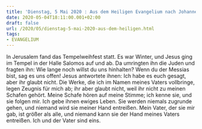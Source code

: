 ```yaml
---
title: 'Dienstag, 5 Mai 2020 : Aus dem Heiligen Evangelium nach Johannes - Joh 10,22-30.'
date: 2020-05-04T18:11:00.001+02:00
draft: false
url: /2020/05/dienstag-5-mai-2020-aus-dem-heiligen.html
tags: 
- EVANGELIUM
---
```


In Jerusalem fand das Tempelweihfest statt. Es war Winter, und Jesus ging im Tempel in der Halle Salomos auf und ab. Da umringten ihn die Juden und fragten ihn: Wie lange noch willst du uns hinhalten? Wenn du der Messias bist, sag es uns offen! Jesus antwortete ihnen: Ich habe es euch gesagt, aber ihr glaubt nicht. Die Werke, die ich im Namen meines Vaters vollbringe, legen Zeugnis für mich ab; ihr aber glaubt nicht, weil ihr nicht zu meinen Schafen gehört. Meine Schafe hören auf meine Stimme; ich kenne sie, und sie folgen mir. Ich gebe ihnen ewiges Leben. Sie werden niemals zugrunde gehen, und niemand wird sie meiner Hand entreißen. Mein Vater, der sie mir gab, ist größer als alle, und niemand kann sie der Hand meines Vaters entreißen. Ich und der Vater sind eins.
